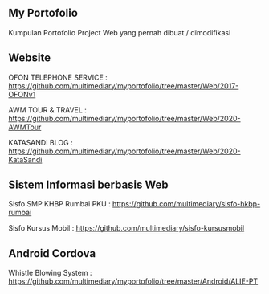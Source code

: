 ## My Portofolio
Kumpulan Portofolio Project Web yang pernah dibuat / dimodifikasi

## Website
OFON TELEPHONE SERVICE : https://github.com/multimediary/myportofolio/tree/master/Web/2017-OFONv1

AWM TOUR & TRAVEL : https://github.com/multimediary/myportofolio/tree/master/Web/2020-AWMTour

KATASANDI BLOG : https://github.com/multimediary/myportofolio/tree/master/Web/2020-KataSandi


## Sistem Informasi berbasis Web
Sisfo SMP KHBP Rumbai PKU : https://github.com/multimediary/sisfo-hkbp-rumbai

Sisfo Kursus Mobil : https://github.com/multimediary/sisfo-kursusmobil


## Android Cordova
Whistle Blowing System : https://github.com/multimediary/myportofolio/tree/master/Android/ALIE-PT